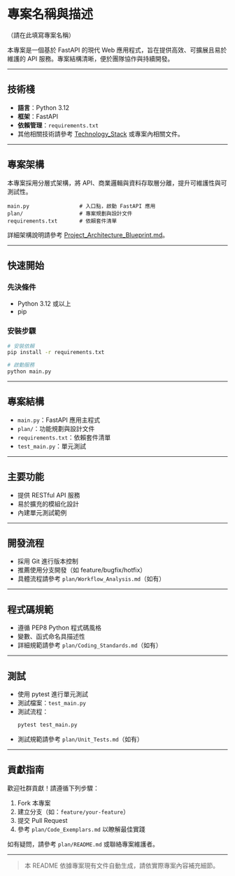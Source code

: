 # 專案名稱與描述

（請在此填寫專案名稱）

本專案是一個基於 FastAPI 的現代 Web 應用程式，旨在提供高效、可擴展且易於維護的 API 服務。專案結構清晰，便於團隊協作與持續開發。

---

## 技術棧

- **語言**：Python 3.12
- **框架**：FastAPI
- **依賴管理**：`requirements.txt`
- 其他相關技術請參考 [Technology_Stack](plan/README.md) 或專案內相關文件。

---

## 專案架構

本專案採用分層式架構，將 API、商業邏輯與資料存取層分離，提升可維護性與可測試性。

```
main.py                # 入口點，啟動 FastAPI 應用
plan/                  # 專案規劃與設計文件
requirements.txt       # 依賴套件清單
```

詳細架構說明請參考 [Project_Architecture_Blueprint.md](Project_Architecture_Blueprint.md)。

---

## 快速開始

### 先決條件
- Python 3.12 或以上
- pip

### 安裝步驟

```bash
# 安裝依賴
pip install -r requirements.txt

# 啟動服務
python main.py
```

---

## 專案結構

- `main.py`：FastAPI 應用主程式
- `plan/`：功能規劃與設計文件
- `requirements.txt`：依賴套件清單
- `test_main.py`：單元測試

---

## 主要功能

- 提供 RESTful API 服務
- 易於擴充的模組化設計
- 內建單元測試範例

---

## 開發流程

- 採用 Git 進行版本控制
- 推薦使用分支開發（如 feature/bugfix/hotfix）
- 具體流程請參考 `plan/Workflow_Analysis.md`（如有）

---

## 程式碼規範

- 遵循 PEP8 Python 程式碼風格
- 變數、函式命名具描述性
- 詳細規範請參考 `plan/Coding_Standards.md`（如有）

---

## 測試

- 使用 pytest 進行單元測試
- 測試檔案：`test_main.py`
- 測試流程：
  ```bash
  pytest test_main.py
  ```
- 測試規範請參考 `plan/Unit_Tests.md`（如有）

---

## 貢獻指南

歡迎社群貢獻！請遵循下列步驟：
1. Fork 本專案
2. 建立分支（如：`feature/your-feature`）
3. 提交 Pull Request
4. 參考 `plan/Code_Exemplars.md` 以瞭解最佳實踐

如有疑問，請參考 `plan/README.md` 或聯絡專案維護者。

---

> 本 README 依據專案現有文件自動生成，請依實際專案內容補充細節。
